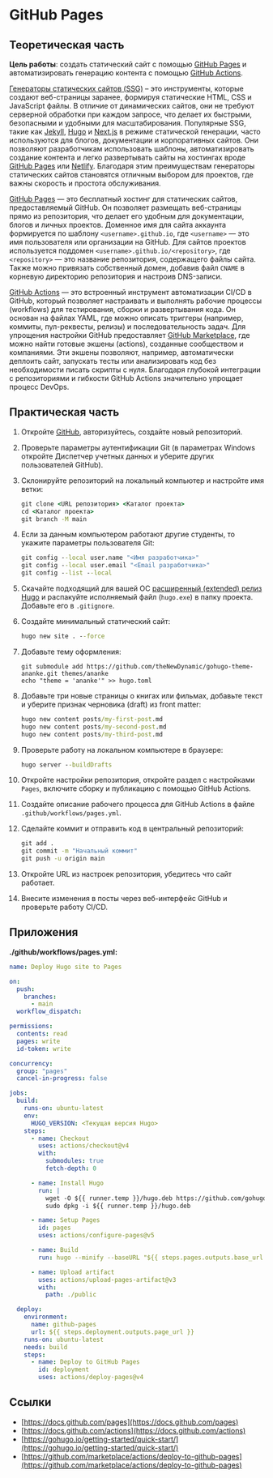 # GitHub Pages
## Теоретическая часть

**Цель работы**: создать статический сайт с помощью [GitHub Pages](https://pages.github.com/) и автоматизировать генерацию контента с помощью [GitHub Actions](https://github.com/features/actions).

[Генераторы статических сайтов (SSG)](https://liquidhub.ru/blogs/blog/generatsiya-staticheskikh-saytov) – это инструменты, которые создают веб-страницы заранее, формируя статические HTML, CSS и JavaScript файлы. В отличие от динамических сайтов, они не требуют серверной обработки при каждом запросе, что делает их быстрыми, безопасными и удобными для масштабирования. Популярные SSG, такие как [Jekyll](https://jekyllrb.com/), [Hugo](https://gohugo.io/) и [Next.js](https://nextjs.org/) в режиме статической генерации, часто используются для блогов, документации и корпоративных сайтов. Они позволяют разработчикам использовать шаблоны, автоматизировать создание контента и легко развертывать сайты на хостингах вроде [GitHub Pages](https://pages.github.com/) или [Netlify](https://www.netlify.com/). Благодаря этим преимуществам генераторы статических сайтов становятся отличным выбором для проектов, где важны скорость и простота обслуживания.

[GitHub Pages](https://pages.github.com/) — это бесплатный хостинг для статических сайтов, предоставляемый GitHub. Он позволяет размещать веб-страницы прямо из репозитория, что делает его удобным для документации, блогов и личных проектов. Доменное имя для сайта аккаунта формируется по шаблону `<username>.github.io`, где `<username>` — это имя пользователя или организации на GitHub. Для сайтов проектов используется поддомен `<username>.github.io/<repository>`, где `<repository>` — это название репозитория, содержащего файлы сайта. Также можно привязать собственный домен, добавив файл `CNAME` в корневую директорию репозитория и настроив DNS-записи.

[GitHub Actions](https://github.com/features/actions) — это встроенный инструмент автоматизации CI/CD в GitHub, который позволяет настраивать и выполнять рабочие процессы (workflows) для тестирования, сборки и развертывания кода. Он основан на файлах YAML, где можно описать триггеры (например, коммиты, пул-реквесты, релизы) и последовательность задач. Для упрощения настройки GitHub предоставляет [GitHub Marketplace](https://github.com/marketplace), где можно найти готовые экшены (actions), созданные сообществом и компаниями. Эти экшены позволяют, например, автоматически деплоить сайт, запускать тесты или анализировать код без необходимости писать скрипты с нуля. Благодаря глубокой интеграции с репозиториями и гибкости GitHub Actions значительно упрощает процесс DevOps.

## Практическая часть

1. Откройте [GitHub](https://github.com), авторизуйтесь, создайте новый репозиторий.

2. Проверьте параметры аутентификации Git (в параметрах Windows откройте 
Диспетчер учетных данных и уберите других пользователей GitHub).

3. Склонируйте репозиторий на локальный компьютер и настройте имя ветки:
    ```cmd
    git clone <URL репозитория> <Каталог проекта>
    cd <Каталог проекта>
    git branch -M main
    ```

4. Если за данным компьютером работают другие студенты, то укажите параметры пользователя Git:
    ```cmd
    git config --local user.name "<Имя разработчика>"
    git config --local user.email "<Email разработчика>"
    git config --list --local
    ```

5. Скачайте подходящий для вашей ОС [расширенный (extended) релиз Hugo](https://github.com/gohugoio/hugo/releases/) и распакуйте исполняемый файл (`hugo.exe`) в папку проекта. Добавьте его в `.gitignore`.

6. Создайте минимальный статический сайт:
    ```cmd
    hugo new site . --force
    ```

7. Добавьте тему оформления:
    ```
    git submodule add https://github.com/theNewDynamic/gohugo-theme-ananke.git themes/ananke
    echo "theme = 'ananke'" >> hugo.toml
    ```

8. Добавьте три новые страницы о книгах или фильмах, добавьте текст и уберите признак черновика (draft) из front matter:
    ```cmd
    hugo new content posts/my-first-post.md
    hugo new content posts/my-second-post.md
    hugo new content posts/my-third-post.md
    ```

9. Проверьте работу на локальном компьютере в браузере:
    ```cmd
    hugo server --buildDrafts
    ```

10. Откройте настройки репозитория, откройте раздел с настройками `Pages`, включите сборку и публикацию с помощью GitHub Actions.

11. Создайте описание рабочего процесса для GitHub Actions в файле `.github/workflows/pages.yml`.

12. Сделайте коммит и отправить код в центральный репозиторий:
    ```cmd
    git add .
    git commit -m "Начальный коммит"
    git push -u origin main
    ```

13. Откройте URL из настроек репозитория, убедитесь что сайт работает.

14. Внесите изменения в посты через веб-интерфейс GitHub и проверьте работу CI/CD.

## Приложения
**./github/workflows/pages.yml:**
```yaml
name: Deploy Hugo site to Pages

on:
  push:
    branches:
      - main
  workflow_dispatch:

permissions:
  contents: read
  pages: write
  id-token: write

concurrency:
  group: "pages"
  cancel-in-progress: false

jobs:
  build:
    runs-on: ubuntu-latest
    env:
      HUGO_VERSION: <Текущая версия Hugo>
    steps:
      - name: Checkout
        uses: actions/checkout@v4
        with:
          submodules: true
          fetch-depth: 0

      - name: Install Hugo
        run: |
          wget -O ${{ runner.temp }}/hugo.deb https://github.com/gohugoio/hugo/releases/download/v${HUGO_VERSION}/hugo_extended_${HUGO_VERSION}_linux-amd64.deb
          sudo dpkg -i ${{ runner.temp }}/hugo.deb

      - name: Setup Pages
        id: pages
        uses: actions/configure-pages@v5

      - name: Build
        run: hugo --minify --baseURL "${{ steps.pages.outputs.base_url }}/"

      - name: Upload artifact
        uses: actions/upload-pages-artifact@v3
        with:
          path: ./public

  deploy:
    environment:
      name: github-pages
      url: ${{ steps.deployment.outputs.page_url }}
    runs-on: ubuntu-latest
    needs: build
    steps:
      - name: Deploy to GitHub Pages
        id: deployment
        uses: actions/deploy-pages@v4
```

## Ссылки
- [https://docs.github.com/pages](https://docs.github.com/pages)
- [https://docs.github.com/actions](https://docs.github.com/actions)
- [https://gohugo.io/getting-started/quick-start/](https://gohugo.io/getting-started/quick-start/)
- [https://github.com/marketplace/actions/deploy-to-github-pages](https://github.com/marketplace/actions/deploy-to-github-pages)
